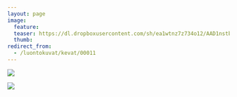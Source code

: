 ```yaml
---
layout: page
image:
  feature:
  teaser: https://dl.dropboxusercontent.com/sh/ea1wtnz7z734o12/AAD1nstbETpOxTfPAO71Zi5La/luontokuvat/kev%C3%A4t/IMG_20130502_200148-245px.jpg
  thumb:
redirect_from:
  - /luontokuvat/kevat/00011
---
```


[![](https://dl.dropboxusercontent.com/sh/ea1wtnz7z734o12/AADhT9m6YjojkSeyqr0vVHMha/luontokuvat/kev%C3%A4t/IMG_20130502_200141-800px.jpg)](https://dl.dropboxusercontent.com/sh/ea1wtnz7z734o12/AAC6uQYcEmdTq6hDizpUvsu0a/luontokuvat/kev%C3%A4t/IMG_20130502_200141.jpg)

[![](https://dl.dropboxusercontent.com/sh/ea1wtnz7z734o12/AAC127d4iEMmAzOILM_cnsYna/luontokuvat/kev%C3%A4t/IMG_20130502_200148-800px.jpg)](https://dl.dropboxusercontent.com/sh/ea1wtnz7z734o12/AACA0ofGp2EECWnOO5Gx9TGJa/luontokuvat/kev%C3%A4t/IMG_20130502_200148.jpg)
